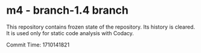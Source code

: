 # m4 - branch-1.4 branch

This repository contains frozen state of the repository.
Its history is cleared. It is used only for static code
analysis with Codacy.

Commit Time: 1710141821